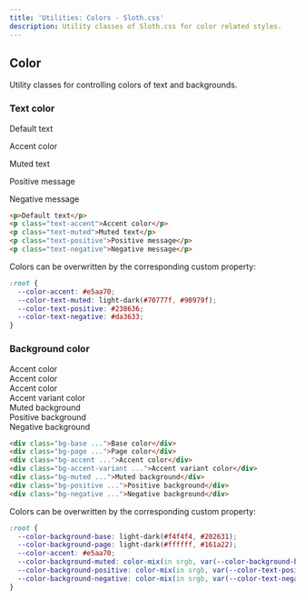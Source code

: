 ```yaml
---
title: 'Utilities: Colors - Sloth.css'
description: Utility classes of Sloth.css for color related styles.
---
```


## Color

Utility classes for controlling colors of text and backgrounds.

### Text color

<div class="demo">
  <p>Default text</p>
  <p class="text-accent">Accent color</p>
  <p class="text-muted">Muted text</p>
  <p class="text-positive">Positive message</p>
  <p class="text-negative">Negative message</p>
</div>

```html
<p>Default text</p>
<p class="text-accent">Accent color</p>
<p class="text-muted">Muted text</p>
<p class="text-positive">Positive message</p>
<p class="text-negative">Negative message</p>
```

Colors can be overwritten by the corresponding custom property:

```css
:root {
  --color-accent: #e5aa70;
  --color-text-muted: light-dark(#70777f, #90979f);
  --color-text-positive: #238636;
  --color-text-negative: #da3633;
}
```

### Background color

<div class="demo flex gap-4">
  <div class="bg-base w-32 h-32 flex-center text-center rounded">Accent color</div>
  <div class="bg-page w-32 h-32 flex-center text-center rounded">Accent color</div>
  <div class="bg-accent w-32 h-32 flex-center text-center rounded">Accent color</div>
  <div class="bg-accent-variant w-32 h-32 flex-center text-center rounded">Accent variant color</div>
  <div class="bg-muted w-32 h-32 flex-center text-center rounded">Muted background</div>
  <div class="bg-positive w-32 h-32 flex-center text-center rounded">Positive background</div>
  <div class="bg-negative w-32 h-32 flex-center text-center rounded">Negative background</div>
</div>

```html
<div class="bg-base ...">Base color</div>
<div class="bg-page ...">Page color</div>
<div class="bg-accent ...">Accent color</div>
<div class="bg-accent-variant ...">Accent variant color</div>
<div class="bg-muted ...">Muted background</div>
<div class="bg-positive ...">Positive background</div>
<div class="bg-negative ...">Negative background</div>
```

Colors can be overwritten by the corresponding custom property:

```css
:root {
  --color-background-base: light-dark(#f4f4f4, #202631);
  --color-background-page: light-dark(#ffffff, #161a22);
  --color-accent: #e5aa70;
  --color-background-muted: color-mix(in srgb, var(--color-background-base) 90%, black);
  --color-background-positive: color-mix(in srgb, var(--color-text-positive) 15%, transparent);
  --color-background-negative: color-mix(in srgb, var(--color-text-negative) 15%, transparent);
}
```
